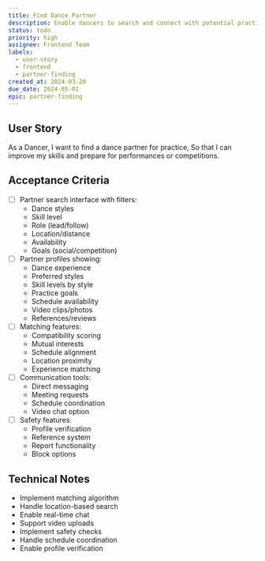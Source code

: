 ```yaml
---
title: Find Dance Partner
description: Enable dancers to search and connect with potential practice partners
status: todo
priority: high
assignee: Frontend Team
labels:
  - user-story
  - frontend
  - partner-finding
created_at: 2024-03-20
due_date: 2024-05-01
epic: partner-finding
---
```


## User Story

As a Dancer,
I want to find a dance partner for practice,
So that I can improve my skills and prepare for performances or competitions.

## Acceptance Criteria

- [ ] Partner search interface with filters:
  - Dance styles
  - Skill level
  - Role (lead/follow)
  - Location/distance
  - Availability
  - Goals (social/competition)
- [ ] Partner profiles showing:
  - Dance experience
  - Preferred styles
  - Skill levels by style
  - Practice goals
  - Schedule availability
  - Video clips/photos
  - References/reviews
- [ ] Matching features:
  - Compatibility scoring
  - Mutual interests
  - Schedule alignment
  - Location proximity
  - Experience matching
- [ ] Communication tools:
  - Direct messaging
  - Meeting requests
  - Schedule coordination
  - Video chat option
- [ ] Safety features:
  - Profile verification
  - Reference system
  - Report functionality
  - Block options

## Technical Notes

- Implement matching algorithm
- Handle location-based search
- Enable real-time chat
- Support video uploads
- Implement safety checks
- Handle schedule coordination
- Enable profile verification

